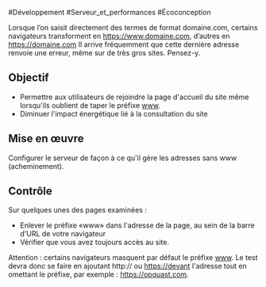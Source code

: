 
#Développement #Serveur_et_performances #Écoconception

Lorsque l’on saisit directement des termes de format domaine.com, certains navigateurs transforment en <https://www.domaine.com>, d’autres en <https://domaine.com> Il arrive fréquemment que cette dernière adresse renvoie une erreur, même sur de très gros sites. Pensez-y.


## Objectif

* Permettre aux utilisateurs de rejoindre la page d'accueil du site même lorsqu'ils oublient de taper le préfixe [www](http://www).
* Diminuer l'impact énergétique lié à la consultation du site

## Mise en œuvre

Configurer le serveur de façon à ce qu'il gère les adresses sans www (acheminement).

## Contrôle

Sur quelques unes des pages examinées :

* Enlever le préfixe «www» dans l'adresse de la page, au sein de la barre d'URL de votre navigateur
* Vérifier que vous avez toujours accès au site.

Attention : certains navigateurs masquent par défaut le préfixe [www](http://www). Le test devra donc se faire en ajoutant http\:// ou <https://devant> l'adresse tout en omettant le préfixe, par exemple : <https://opquast.com>.

